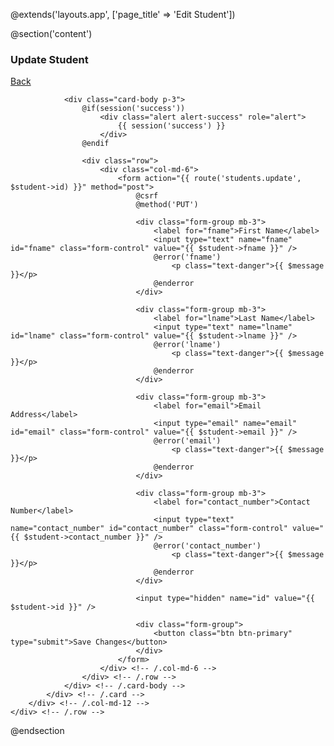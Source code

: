 @extends('layouts.app', ['page_title' => 'Edit Student'])

@section('content')
<div class="container">
    <div class="row mt-3">
        <div class="col-md-12">
            <div class="card">
                <div class="card-header d-flex align-items-center">
                    <h3 class="card-title">Update Student</h3>
                    <div class="card-tools ms-auto">
                        <a href="{{ url('client/users/create') }}" class="btn btn-outline-danger btn-sm">Back</a>
                    </div>
                </div>
                <!-- /.card-header -->

                <div class="card-body p-3">
                    @if(session('success'))
                        <div class="alert alert-success" role="alert">
                            {{ session('success') }}
                        </div>
                    @endif

                    <div class="row">
                        <div class="col-md-6">
                            <form action="{{ route('students.update', $student->id) }}" method="post">
                                @csrf
                                @method('PUT')

                                <div class="form-group mb-3">
                                    <label for="fname">First Name</label>
                                    <input type="text" name="fname" id="fname" class="form-control" value="{{ $student->fname }}" />
                                    @error('fname')
                                        <p class="text-danger">{{ $message }}</p>
                                    @enderror
                                </div>

                                <div class="form-group mb-3">
                                    <label for="lname">Last Name</label>
                                    <input type="text" name="lname" id="lname" class="form-control" value="{{ $student->lname }}" />
                                    @error('lname')
                                        <p class="text-danger">{{ $message }}</p>
                                    @enderror
                                </div>

                                <div class="form-group mb-3">
                                    <label for="email">Email Address</label>
                                    <input type="email" name="email" id="email" class="form-control" value="{{ $student->email }}" />
                                    @error('email')
                                        <p class="text-danger">{{ $message }}</p>
                                    @enderror
                                </div>

                                <div class="form-group mb-3">
                                    <label for="contact_number">Contact Number</label>
                                    <input type="text" name="contact_number" id="contact_number" class="form-control" value="{{ $student->contact_number }}" />
                                    @error('contact_number')
                                        <p class="text-danger">{{ $message }}</p>
                                    @enderror
                                </div>

                                <input type="hidden" name="id" value="{{ $student->id }}" />

                                <div class="form-group">
                                    <button class="btn btn-primary" type="submit">Save Changes</button>
                                </div>
                            </form>
                        </div> <!-- /.col-md-6 -->
                    </div> <!-- /.row -->
                </div> <!-- /.card-body -->
            </div> <!-- /.card -->
        </div> <!-- /.col-md-12 -->
    </div> <!-- /.row -->
</div> <!-- /.container -->
@endsection
